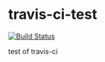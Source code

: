 # travis-ci-test

[![Build Status](https://travis-ci.org/cx20/travis-ci-test.svg?branch=develop)](https://travis-ci.org/cx20/travis-ci-test)

test of travis-ci
